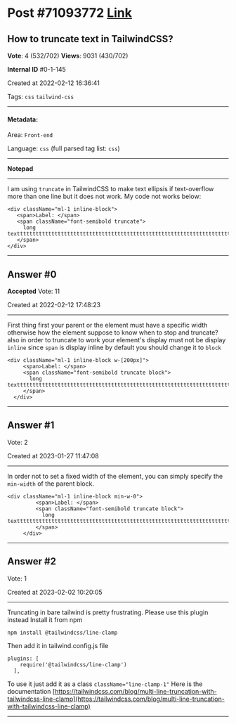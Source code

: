 
# Post \#71093772 [Link](https://stackoverflow.com/questions/71093772/)

## How to truncate text in TailwindCSS?

**Vote**: 4 (532/702) **Views**: 9031 (430/702) 

**Internal ID** \#0-1-145

Created at 2022-02-12 16:36:41

Tags: `css` `tailwind-css`

----------

#### Metadata:

Area: `Front-end`

Language: `css` (full parsed tag list: `css`)

----------

**Notepad**


----------

I am using `truncate` in TailwindCSS to make text ellipsis if text-overflow more than one line but it does not work.
My code not works below:
```
<div className="ml-1 inline-block">
   <span>Label: </span>
   <span className="font-semibold truncate">
     long texttttttttttttttttttttttttttttttttttttttttttttttttttttttttttttttttttttttttttttttttttttttttttttt
   </span>
</div>
```




----------
        
## Answer \#0

**Accepted** Vote: 11

Created at 2022-02-12 17:48:23

------------

First thing first your parent or the element must have a specific width otherwise how the element suppose to know when to stop and truncate? also in order to truncate to work your element's display must not be display `inline` since `span` is display inline by default you should change it to `block`
```
<div className="ml-1 inline-block w-[200px]">
     <span>Label: </span>
     <span className="font-semibold truncate block">
       long texttttttttttttttttttttttttttttttttttttttttttttttttttttttttttttttttttttttttttttttttttttttttttttt
     </span>
  </div>
```



------------
    
    
## Answer \#1

 Vote: 2

Created at 2023-01-27 11:47:08

------------

In order not to set a fixed width of the element, you can simply specify the `min-width` of the parent block.
```
<div className="ml-1 inline-block min-w-0">
         <span>Label: </span>
         <span className="font-semibold truncate block">
           long texttttttttttttttttttttttttttttttttttttttttttttttttttttttttttttttttttttttttttttttttttttttttttttt
         </span>
     </div>
```



------------
    
    
## Answer \#2

 Vote: 1

Created at 2023-02-02 10:20:05

------------

Truncating in bare tailwind is pretty frustrating.
Please use this plugin instead
Install it from npm
```
npm install @tailwindcss/line-clamp
```

Then add it in tailwind.config.js file
```
plugins: [
    require('@tailwindcss/line-clamp')
  ],
```

To use it just add it as a class `className="line-clamp-1"`
Here is the documentation
[https://tailwindcss.com/blog/multi-line-truncation-with-tailwindcss-line-clamp](https://tailwindcss.com/blog/multi-line-truncation-with-tailwindcss-line-clamp)


------------
    
    